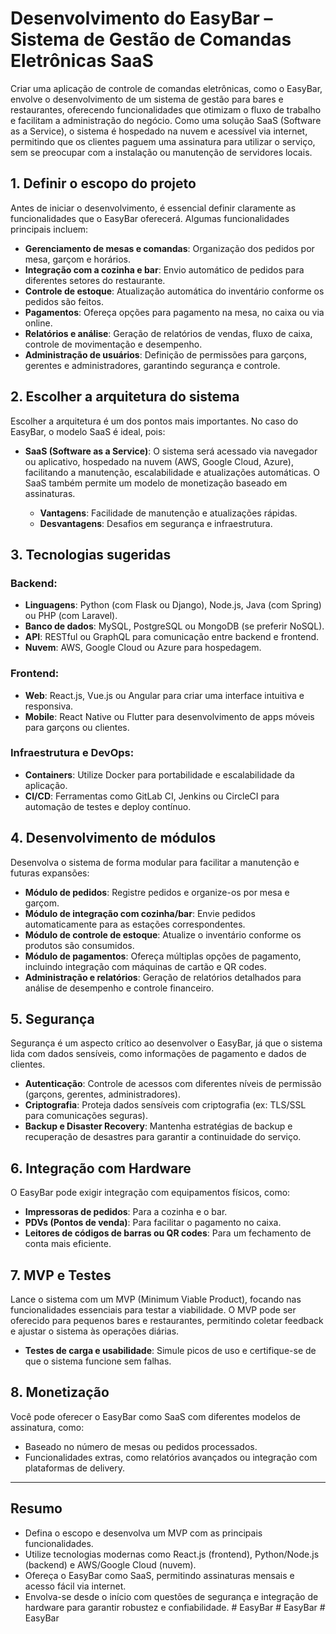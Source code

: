 # Desenvolvimento do EasyBar – Sistema de Gestão de Comandas Eletrônicas SaaS

Criar uma aplicação de controle de comandas eletrônicas, como o EasyBar, envolve o desenvolvimento de um sistema de gestão para bares e restaurantes, oferecendo funcionalidades que otimizam o fluxo de trabalho e facilitam a administração do negócio. Como uma solução SaaS (Software as a Service), o sistema é hospedado na nuvem e acessível via internet, permitindo que os clientes paguem uma assinatura para utilizar o serviço, sem se preocupar com a instalação ou manutenção de servidores locais.

## 1. Definir o escopo do projeto

Antes de iniciar o desenvolvimento, é essencial definir claramente as funcionalidades que o EasyBar oferecerá. Algumas funcionalidades principais incluem:

- **Gerenciamento de mesas e comandas**: Organização dos pedidos por mesa, garçom e horários.
- **Integração com a cozinha e bar**: Envio automático de pedidos para diferentes setores do restaurante.
- **Controle de estoque**: Atualização automática do inventário conforme os pedidos são feitos.
- **Pagamentos**: Ofereça opções para pagamento na mesa, no caixa ou via online.
- **Relatórios e análise**: Geração de relatórios de vendas, fluxo de caixa, controle de movimentação e desempenho.
- **Administração de usuários**: Definição de permissões para garçons, gerentes e administradores, garantindo segurança e controle.

## 2. Escolher a arquitetura do sistema

Escolher a arquitetura é um dos pontos mais importantes. No caso do EasyBar, o modelo SaaS é ideal, pois:

- **SaaS (Software as a Service)**: O sistema será acessado via navegador ou aplicativo, hospedado na nuvem (AWS, Google Cloud, Azure), facilitando a manutenção, escalabilidade e atualizações automáticas. O SaaS também permite um modelo de monetização baseado em assinaturas.

  - **Vantagens**: Facilidade de manutenção e atualizações rápidas.
  - **Desvantagens**: Desafios em segurança e infraestrutura.

## 3. Tecnologias sugeridas

### Backend:

- **Linguagens**: Python (com Flask ou Django), Node.js, Java (com Spring) ou PHP (com Laravel).
- **Banco de dados**: MySQL, PostgreSQL ou MongoDB (se preferir NoSQL).
- **API**: RESTful ou GraphQL para comunicação entre backend e frontend.
- **Nuvem**: AWS, Google Cloud ou Azure para hospedagem.

### Frontend:

- **Web**: React.js, Vue.js ou Angular para criar uma interface intuitiva e responsiva.
- **Mobile**: React Native ou Flutter para desenvolvimento de apps móveis para garçons ou clientes.

### Infraestrutura e DevOps:

- **Containers**: Utilize Docker para portabilidade e escalabilidade da aplicação.
- **CI/CD**: Ferramentas como GitLab CI, Jenkins ou CircleCI para automação de testes e deploy contínuo.

## 4. Desenvolvimento de módulos

Desenvolva o sistema de forma modular para facilitar a manutenção e futuras expansões:

- **Módulo de pedidos**: Registre pedidos e organize-os por mesa e garçom.
- **Módulo de integração com cozinha/bar**: Envie pedidos automaticamente para as estações correspondentes.
- **Módulo de controle de estoque**: Atualize o inventário conforme os produtos são consumidos.
- **Módulo de pagamentos**: Ofereça múltiplas opções de pagamento, incluindo integração com máquinas de cartão e QR codes.
- **Administração e relatórios**: Geração de relatórios detalhados para análise de desempenho e controle financeiro.

## 5. Segurança

Segurança é um aspecto crítico ao desenvolver o EasyBar, já que o sistema lida com dados sensíveis, como informações de pagamento e dados de clientes.

- **Autenticação**: Controle de acessos com diferentes níveis de permissão (garçons, gerentes, administradores).
- **Criptografia**: Proteja dados sensíveis com criptografia (ex: TLS/SSL para comunicações seguras).
- **Backup e Disaster Recovery**: Mantenha estratégias de backup e recuperação de desastres para garantir a continuidade do serviço.

## 6. Integração com Hardware

O EasyBar pode exigir integração com equipamentos físicos, como:

- **Impressoras de pedidos**: Para a cozinha e o bar.
- **PDVs (Pontos de venda)**: Para facilitar o pagamento no caixa.
- **Leitores de códigos de barras ou QR codes**: Para um fechamento de conta mais eficiente.

## 7. MVP e Testes

Lance o sistema com um MVP (Minimum Viable Product), focando nas funcionalidades essenciais para testar a viabilidade. O MVP pode ser oferecido para pequenos bares e restaurantes, permitindo coletar feedback e ajustar o sistema às operações diárias.

- **Testes de carga e usabilidade**: Simule picos de uso e certifique-se de que o sistema funcione sem falhas.

## 8. Monetização

Você pode oferecer o EasyBar como SaaS com diferentes modelos de assinatura, como:

- Baseado no número de mesas ou pedidos processados.
- Funcionalidades extras, como relatórios avançados ou integração com plataformas de delivery.

---

## Resumo

- Defina o escopo e desenvolva um MVP com as principais funcionalidades.
- Utilize tecnologias modernas como React.js (frontend), Python/Node.js (backend) e AWS/Google Cloud (nuvem).
- Ofereça o EasyBar como SaaS, permitindo assinaturas mensais e acesso fácil via internet.
- Envolva-se desde o início com questões de segurança e integração de hardware para garantir robustez e confiabilidade.
#   E a s y B a r  
 #   E a s y B a r  
 #   E a s y B a r  
 